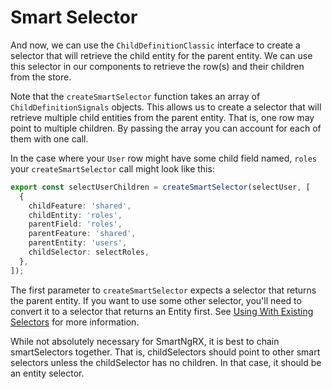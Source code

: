 # Smart Selector

And now, we can use the `ChildDefinitionClassic` interface to create a selector that will retrieve the child entity for the parent entity. We can use this selector in our components to retrieve the row(s) and their children from the store.

Note that the `createSmartSelector` function takes an array of `ChildDefinitionSignals` objects. This allows us to create a selector that will retrieve multiple child entities from the parent entity. That is, one row may point to multiple children. By passing the array you can account for each of them with one call.

In the case where your `User` row might have some child field named, `roles` your `createSmartSelector` call might look like this:

```typescript
export const selectUserChildren = createSmartSelector(selectUser, [
  {
    childFeature: 'shared',
    childEntity: 'roles',
    parentField: 'roles',
    parentFeature: 'shared',
    parentEntity: 'users',
    childSelector: selectRoles,
  },
]);
```

The first parameter to `createSmartSelector` expects a selector that returns the parent entity. If you want to use some other selector, you'll need to convert it to a selector that returns an Entity first. See [Using With Existing Selectors](../using-smart-ng-rx/using-with-existing-selectors) for more information.

While not absolutely necessary for SmartNgRX, it is best to chain smartSelectors together. That is, childSelectors should point to other smart selectors unless the childSelector has no children. In that case, it should be an entity selector.
